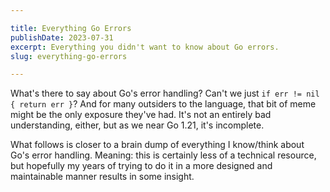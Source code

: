 ```yaml
---

title: Everything Go Errors
publishDate: 2023-07-31
excerpt: Everything you didn't want to know about Go errors.
slug: everything-go-errors

---
```


What's there to say about Go's error handling?
Can't we just `if err != nil { return err }`?
And for many outsiders to the language, that bit of meme might be the only exposure
they've had.
It's not an entirely bad understanding, either, but as we near Go 1.21, it's incomplete.

What follows is closer to a brain dump of everything I know/think about Go's error handling.
Meaning: this is certainly less of a technical resource, but hopefully my years of trying
to do it in a more designed and maintainable manner results in some insight.
